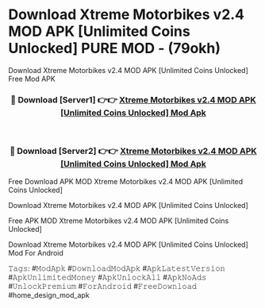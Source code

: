 # Download Xtreme Motorbikes v2.4 MOD APK [Unlimited Coins Unlocked] PURE MOD - (79okh)
Download Xtreme Motorbikes v2.4 MOD APK [Unlimited Coins Unlocked] Free Mod APK

<div align="center">
<h3>🔴 Download [Server1] 👉👉 <a href="https://apk-comot.site?title=Xtreme_Motorbikes_v2.4_MOD_APK_[Unlimited_Coins_Unlocked]">Xtreme Motorbikes v2.4 MOD APK [Unlimited Coins Unlocked] Mod Apk</a></h3><br>

<h3>🔴 Download [Server2] 👉👉 <a href="https://apk-comot.site?title=Xtreme_Motorbikes_v2.4_MOD_APK_[Unlimited_Coins_Unlocked]">Xtreme Motorbikes v2.4 MOD APK [Unlimited Coins Unlocked] Mod Apk</a></h3>
</div>


Free Download APK MOD Xtreme Motorbikes v2.4 MOD APK [Unlimited Coins Unlocked]

Download Xtreme Motorbikes v2.4 MOD APK [Unlimited Coins Unlocked] 

Free APK MOD Xtreme Motorbikes v2.4 MOD APK [Unlimited Coins Unlocked] 

Download Xtreme Motorbikes v2.4 MOD APK [Unlimited Coins Unlocked] Mod For Android

𝚃𝚊𝚐𝚜: #𝙼𝚘𝚍𝙰𝚙𝚔 #𝙳𝚘𝚠𝚗𝚕𝚘𝚊𝚍𝙼𝚘𝚍𝙰𝚙𝚔 #𝙰𝚙𝚔𝙻𝚊𝚝𝚎𝚜𝚝𝚅𝚎𝚛𝚜𝚒𝚘𝚗 #𝙰𝚙𝚔𝚄𝚗𝚕𝚒𝚖𝚒𝚝𝚎𝚍𝙼𝚘𝚗𝚎𝚢 #𝙰𝚙𝚔𝚄𝚗𝚕𝚘𝚌𝚔𝙰𝚕𝚕 #𝙰𝚙𝚔𝙽𝚘𝙰𝚍𝚜 #𝚄𝚗𝚕𝚘𝚌𝚔𝙿𝚛𝚎𝚖𝚒𝚞𝚖 #𝙵𝚘𝚛𝙰𝚗𝚍𝚛𝚘𝚒𝚍 #𝙵𝚛𝚎𝚎𝙳𝚘𝚠𝚗𝚕𝚘𝚊𝚍 #home_design_mod_apk